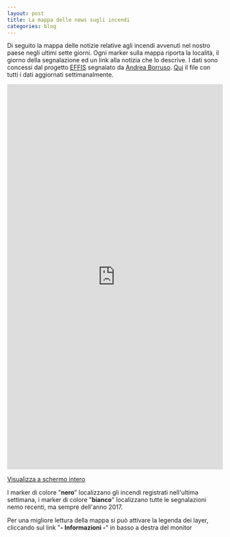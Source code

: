 ```yaml
---
layout: post
title: La mappa delle news sugli incendi
categories: blog
---
```


Di seguito la mappa delle notizie relative agli incendi avvenuti nel nostro paese negli ultimi sette giorni. Ogni marker sulla mappa riporta la località, il giorno della segnalazione ed un link alla notizia che lo descrive. I dati sono concessi dal progetto [EFFIS](http://effis.jrc.ec.europa.eu/applications/fire-news/) segnalato da [Andrea Borruso](https://twitter.com/aborruso).
[Qui](http://effis.jrc.ec.europa.eu/applications/fire-news/kml/?&country__id__exact=219) il file con tutti i dati aggiornati settimanalmente.

<iframe width="100%" height="900px" frameBorder="0" src="http://umap.openstreetmap.fr/it/map/mappa-delle-news-sugli-incendi_158685?scaleControl=false&miniMap=false&scrollWheelZoom=true&zoomControl=true&allowEdit=false&moreControl=true&searchControl=null&tilelayersControl=null&embedControl=null&datalayersControl=true&onLoadPanel=caption&captionBar=true"></iframe><p><a href="http://umap.openstreetmap.fr/it/map/mappa-delle-news-sugli-incendi_158685">Visualizza a schermo intero</a></p>

I marker di colore "**nero**" localizzano gli incendi registrati nell'ultima settimana, i marker di colore "**bianco**" localizzano tutte le segnalazioni nemo recenti, ma sempre dell'anno 2017.

Per una migliore lettura della mappa si può attivare la legenda dei layer, cliccando sul link "**- Informazioni -**" in basso a destra del monitor
